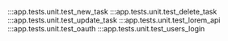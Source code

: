 :::app.tests.unit.test_new_task
:::app.tests.unit.test_delete_task
:::app.tests.unit.test_update_task
:::app.tests.unit.test_lorem_api
:::app.tests.unit.test_oauth
:::app.tests.unit.test_users_login